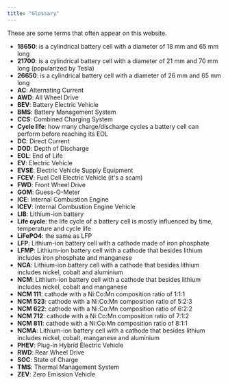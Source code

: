 ```yaml
---
title: "Glossary"
---
```


These are some terms that often appear on this website.

- **18650**: is a cylindrical battery cell with a diameter of 18 mm and 65 mm long
- **21700**: is a cylindrical battery cell with a diameter of 21 mm and 70 mm long (popularized by Tesla)
- **26650**: is a cylindrical battery cell with a diameter of 26 mm and 65 mm long
- **AC**: Alternating Current
- **AWD**: All Wheel Drive
- **BEV**: Battery Electric Vehicle
- **BMS**: Battery Management System
- **CCS**: Combined Charging System
- **Cycle life**: how many charge/discharge cycles a battery cell can perform before reaching its EOL
- **DC**: Direct Current
- **DOD**: Depth of Discharge
- **EOL**: End of Life
- **EV**: Electric Vehicle
- **EVSE**: Electric Vehicle Supply Equipment
- **FCEV**: Fuel Cell Electric Vehicle (it's a scam)
- **FWD**: Front Wheel Drive
- **GOM**: Guess-O-Meter
- **ICE**: Internal Combustion Engine
- **ICEV**: Internal Combustion Engine Vehicle
- **LIB**: Lithium-ion battery
- **Life cycle**: the life cycle of a battery cell is mostly influenced by time, temperature and cycle life
- **LiFePO4**: the same as LFP
- **LFP**: Lithium-ion battery cell with a cathode made of iron phosphate
- **LFMP**: Lithium-ion battery cell with a cathode that besides lithium includes iron phosphate and manganese
- **NCA**: Lithium-ion battery cell with a cathode that besides lithium includes nickel, cobalt and aluminium
- **NCM**: Lithium-ion battery cell with a cathode that besides lithium includes nickel, cobalt and manganese
- **NCM 111**: cathode with a Ni:Co:Mn composition ratio of 1:1:1
- **NCM 523**: cathode with a Ni:Co:Mn composition ratio of 5:2:3
- **NCM 622**: cathode with a Ni:Co:Mn composition ratio of 6:2:2
- **NCM 712**: cathode with a Ni:Co:Mn composition ratio of 7:1:2
- **NCM 811**: cathode with a Ni:Co:Mn composition ratio of 8:1:1
- **NCMA**: Lithium-ion battery cell with a cathode that besides lithium includes nickel, cobalt, manganese and aluminium
- **PHEV**: Plug-in Hybrid Electric Vehicle
- **RWD**: Rear Wheel Drive
- **SOC**: State of Charge
- **TMS**: Thermal Management System
- **ZEV**: Zero Emission Vehicle

